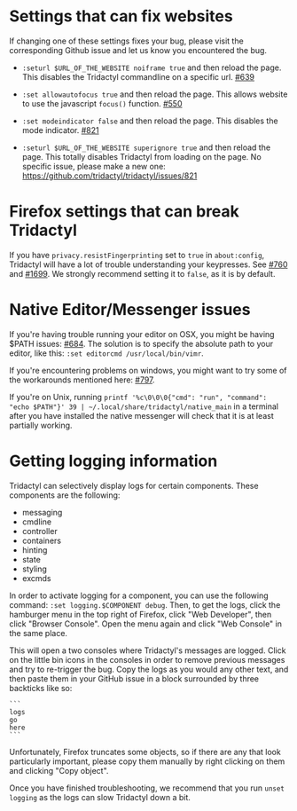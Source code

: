 # Settings that can fix websites

If changing one of these settings fixes your bug, please visit the corresponding Github issue and let us know you encountered the bug.

-   `:seturl $URL_OF_THE_WEBSITE noiframe true` and then reload the page. This disables the Tridactyl commandline on a specific url. [#639](https://github.com/tridactyl/tridactyl/issues/639)
-   `:set allowautofocus true` and then reload the page. This allows website to use the javascript `focus()` function. [#550](https://github.com/tridactyl/tridactyl/issues/550)
-   `:set modeindicator false` and then reload the page. This disables the mode indicator. [#821](https://github.com/tridactyl/tridactyl/issues/821)

-   `:seturl $URL_OF_THE_WEBSITE superignore true` and then reload the page. This totally disables Tridactyl from loading on the page. No specific issue, please make a new one: https://github.com/tridactyl/tridactyl/issues/821

# Firefox settings that can break Tridactyl

If you have `privacy.resistFingerprinting` set to `true` in `about:config`, Tridactyl will have a lot of trouble understanding your keypresses. See [#760](https://github.com/tridactyl/tridactyl/issues/760#issuecomment-433679201) and [#1699](https://github.com/tridactyl/tridactyl/issues/1699). We strongly recommend setting it to `false`, as it is by default.

# Native Editor/Messenger issues

If you're having trouble running your editor on OSX, you might be having \$PATH issues: [#684](https://github.com/tridactyl/tridactyl/issues/684). The solution is to specify the absolute path to your editor, like this: `:set editorcmd /usr/local/bin/vimr`.

If you're encountering problems on windows, you might want to try some of the workarounds mentioned here: [#797](https://github.com/tridactyl/tridactyl/issues/797).

If you're on Unix, running `printf '%c\0\0\0{"cmd": "run", "command": "echo $PATH"}' 39 | ~/.local/share/tridactyl/native_main` in a terminal after you have installed the native messenger will check that it is at least partially working.

# Getting logging information

Tridactyl can selectively display logs for certain components. These components are the following:

-   messaging
-   cmdline
-   controller
-   containers
-   hinting
-   state
-   styling
-   excmds

In order to activate logging for a component, you can use the following command: `:set logging.$COMPONENT debug`. Then, to get the logs, click the hamburger menu in the top right of Firefox, click "Web Developer", then click "Browser Console". Open the menu again and click "Web Console" in the same place.

This will open a two consoles where Tridactyl's messages are logged. Click on the little bin icons in the consoles in order to remove previous messages and try to re-trigger the bug. Copy the logs as you would any other text, and then paste them in your GitHub issue in a block surrounded by three backticks like so:

````
```
logs
go
here
```
````

Unfortunately, Firefox truncates some objects, so if there are any that look particularly important, please copy them manually by right clicking on them and clicking "Copy object".

Once you have finished troubleshooting, we recommend that you run `unset logging` as the logs can slow Tridactyl down a bit.
